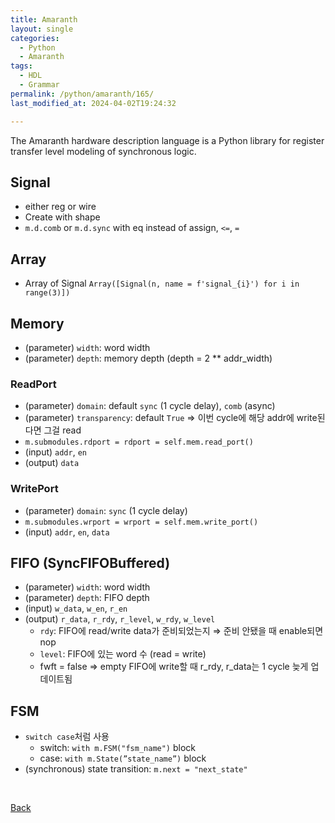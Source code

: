 ```yaml
---
title: Amaranth
layout: single
categories:
  - Python
  - Amaranth
tags:
  - HDL
  - Grammar
permalink: /python/amaranth/165/
last_modified_at: 2024-04-02T19:24:32

---
```


The Amaranth hardware description language is a Python library for register transfer level modeling of synchronous logic.

## Signal

- either reg or wire
- Create with shape
- `m.d.comb` or `m.d.sync` with eq instead of assign, `<=`, `=`

## Array

- Array of Signal `Array([Signal(n, name = f'signal_{i}') for i in range(3)])`

## Memory

- (parameter) `width`: word width
- (parameter) `depth`: memory depth (depth = 2 ** addr_width)

### ReadPort

- (parameter) `domain`: default `sync` (1 cycle delay), `comb` (async)
- (parameter) `transparency`: default `True` ⇒ 이번 cycle에 해당 addr에 write된다면 그걸 read
- `m.submodules.rdport = rdport = self.mem.read_port()`
- (input) `addr`, `en`
- (output) `data`

### WritePort

- (parameter) `domain`: `sync` (1 cycle delay)
- `m.submodules.wrport = wrport = self.mem.write_port()`
- (input) `addr`, `en`, `data`

## FIFO (SyncFIFOBuffered)

- (parameter) `width`: word width
- (parameter) `depth`: FIFO depth
- (input) `w_data`, `w_en`, `r_en`
- (output) `r_data`, `r_rdy`, `r_level`, `w_rdy`, `w_level`
  - `rdy`: FIFO에 read/write data가 준비되었는지 ⇒ 준비 안됐을 때 enable되면 nop
  - `level`: FIFO에 있는 word 수 (read = write)
  - fwft = false ⇒ empty FIFO에 write할 때 r_rdy, r_data는 1 cycle 늦게 업데이트됨

## FSM

- `switch case`처럼 사용
  - switch: `with m.FSM("fsm_name")` block
  - case: `with m.State(”state_name”)` block
- (synchronous) state transition: `m.next = "next_state"`

<br>

[Back](/python/amaranth/)